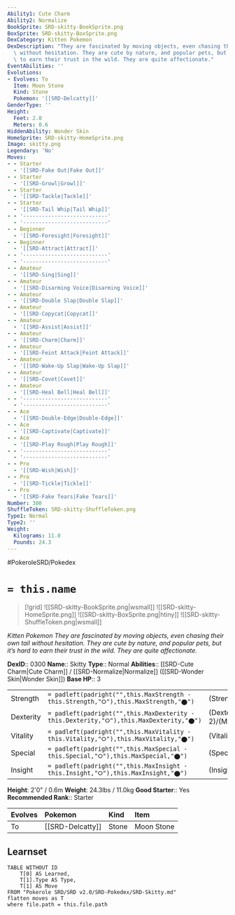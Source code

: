 ```yaml
---
Ability1: Cute Charm
Ability2: Normalize
BookSprite: SRD-skitty-BookSprite.png
BoxSprite: SRD-skitty-BoxSprite.png
DexCategory: Kitten Pokemon
DexDescription: "They are fascinated by moving objects, even chasing their own tail\
  \ without hesitation. They are cute by nature, and popular pets, but it\u2019s hard\
  \ to earn their trust in the wild. They are quite affectionate."
EventAbilities: ''
Evolutions:
- Evolves: To
  Item: Moon Stone
  Kind: Stone
  Pokemon: '[[SRD-Delcatty]]'
GenderType: ''
Height:
  Feet: 2.0
  Meters: 0.6
HiddenAbility: Wonder Skin
HomeSprite: SRD-skitty-HomeSprite.png
Image: skitty.png
Legendary: 'No'
Moves:
- - Starter
  - '[[SRD-Fake Out|Fake Out]]'
- - Starter
  - '[[SRD-Growl|Growl]]'
- - Starter
  - '[[SRD-Tackle|Tackle]]'
- - Starter
  - '[[SRD-Tail Whip|Tail Whip]]'
- - '---------------------------'
  - '---------------------------'
- - Beginner
  - '[[SRD-Foresight|Foresight]]'
- - Beginner
  - '[[SRD-Attract|Attract]]'
- - '---------------------------'
  - '---------------------------'
- - Amateur
  - '[[SRD-Sing|Sing]]'
- - Amateur
  - '[[SRD-Disarming Voice|Disarming Voice]]'
- - Amateur
  - '[[SRD-Double Slap|Double Slap]]'
- - Amateur
  - '[[SRD-Copycat|Copycat]]'
- - Amateur
  - '[[SRD-Assist|Assist]]'
- - Amateur
  - '[[SRD-Charm|Charm]]'
- - Amateur
  - '[[SRD-Feint Attack|Feint Attack]]'
- - Amateur
  - '[[SRD-Wake-Up Slap|Wake-Up Slap]]'
- - Amateur
  - '[[SRD-Covet|Covet]]'
- - Amateur
  - '[[SRD-Heal Bell|Heal Bell]]'
- - '---------------------------'
  - '---------------------------'
- - Ace
  - '[[SRD-Double-Edge|Double-Edge]]'
- - Ace
  - '[[SRD-Captivate|Captivate]]'
- - Ace
  - '[[SRD-Play Rough|Play Rough]]'
- - '---------------------------'
  - '---------------------------'
- - Pro
  - '[[SRD-Wish|Wish]]'
- - Pro
  - '[[SRD-Tickle|Tickle]]'
- - Pro
  - '[[SRD-Fake Tears|Fake Tears]]'
Number: 300
ShuffleToken: SRD-skitty-ShuffleToken.png
Type1: Normal
Type2: ''
Weight:
  Kilograms: 11.0
  Pounds: 24.3
---
```


#PokeroleSRD/Pokedex

# `= this.name`

> [!grid]
> ![[SRD-skitty-BookSprite.png|wsmall]]
> ![[SRD-skitty-HomeSprite.png]]
> ![[SRD-skitty-BoxSprite.png|htiny]]
> ![[SRD-skitty-ShuffleToken.png|wsmall]]


*Kitten Pokemon*
*They are fascinated by moving objects, even chasing their own tail without hesitation. They are cute by nature, and popular pets, but it’s hard to earn their trust in the wild. They are quite affectionate.*

**DexID**:: 0300
**Name**:: Skitty
**Type**:: Normal
**Abilities**:: [[SRD-Cute Charm|Cute Charm]] / [[SRD-Normalize|Normalize]] ([[SRD-Wonder Skin|Wonder Skin]])
**Base HP**:: 3

|           |                                                                                        |                                          |
| --------- | -------------------------------------------------------------------------------------- | ---------------------------------------- |
| Strength  | `= padleft(padright("",this.MaxStrength - this.Strength,"⭘"),this.MaxStrength,"⬤")`    | (Strength::2)/(MaxStrength::4)   |
| Dexterity | `= padleft(padright("",this.MaxDexterity - this.Dexterity,"⭘"),this.MaxDexterity,"⬤")` | (Dexterity:: 2)/(MaxDexterity::5) |
| Vitality  | `= padleft(padright("",this.MaxVitality - this.Vitality,"⭘"),this.MaxVitality,"⬤")`    | (Vitality::2)/(MaxVitality::4)   |
| Special   | `= padleft(padright("",this.MaxSpecial - this.Special,"⭘"),this.MaxSpecial,"⬤")`       | (Special::1)/(MaxSpecial::3)     |
| Insight   | `= padleft(padright("",this.MaxInsight - this.Insight,"⭘"),this.MaxInsight,"⬤")`       | (Insight::1)/(MaxInsight::3)     |

**Height**: 2'0" / 0.6m
**Weight**: 24.3lbs / 11.0kg
**Good Starter**:: Yes
**Recommended Rank**:: Starter

| Evolves   | Pokemon          | Kind   | Item       |
|:----------|:-----------------|:-------|:-----------|
| To        | [[SRD-Delcatty]] | Stone  | Moon Stone |

## Learnset

```dataview
TABLE WITHOUT ID
    T[0] AS Learned,
    T[1].Type AS Type,
    T[1] AS Move
FROM "Pokerole SRD/SRD v2.0/SRD-Pokedex/SRD-Skitty.md"
flatten moves as T
where file.path = this.file.path
```

